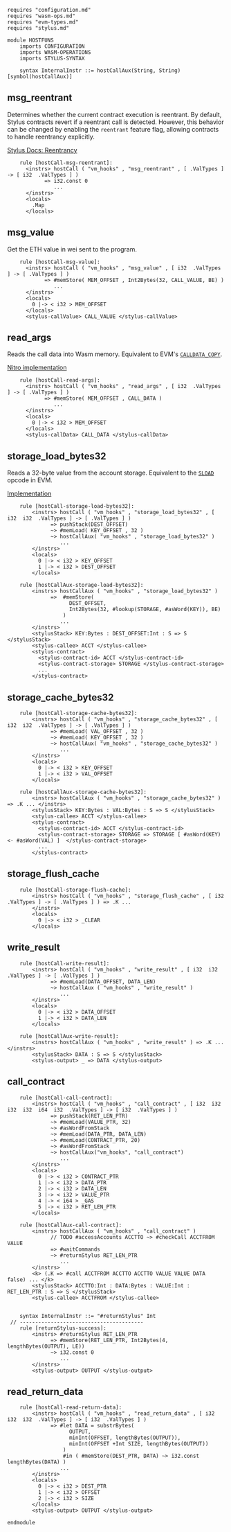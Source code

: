 
```k
requires "configuration.md"
requires "wasm-ops.md"
requires "evm-types.md"
requires "stylus.md"

module HOSTFUNS
    imports CONFIGURATION
    imports WASM-OPERATIONS
    imports STYLUS-SYNTAX

    syntax InternalInstr ::= hostCallAux(String, String)        [symbol(hostCallAux)]

```

## msg_reentrant

Determines whether the current contract execution is reentrant. By default, Stylus contracts revert if a reentrant call
is detected. However, this behavior can be changed by enabling the `reentrant` feature flag, allowing contracts to
handle reentrancy explicitly.

[Stylus Docs: Reentrancy](https://docs.arbitrum.io/stylus/reference/rust-sdk-guide#reentrancy)

```k
    rule [hostCall-msg-reentrant]:
      <instrs> hostCall ( "vm_hooks" , "msg_reentrant" , [ .ValTypes ] -> [ i32  .ValTypes ] )
            => i32.const 0
               ...
      </instrs>
      <locals>
        .Map
      </locals>
```

## msg_value

Get the ETH value in wei sent to the program.

```k
    rule [hostCall-msg-value]:
      <instrs> hostCall ( "vm_hooks" , "msg_value" , [ i32  .ValTypes ] -> [ .ValTypes ] )
            => #memStore( MEM_OFFSET , Int2Bytes(32, CALL_VALUE, BE) )
               ...
      </instrs>
      <locals>
        0 |-> < i32 > MEM_OFFSET
      </locals>
      <stylus-callValue> CALL_VALUE </stylus-callValue>

```

## read_args

Reads the call data into Wasm memory.
Equivalent to EVM's [`CALLDATA_COPY`](https://www.evm.codes/#37).

[Nitro implementation](https://github.com/OffchainLabs/nitro/blob/973049be89c6575350019ade3d8688366669ce3b/arbitrator/wasm-libraries/user-host-trait/src/lib.rs#L107)

```k
    rule [hostCall-read-args]:
      <instrs> hostCall ( "vm_hooks" , "read_args" , [ i32  .ValTypes ] -> [ .ValTypes ] )
            => #memStore( MEM_OFFSET , CALL_DATA )
               ...
      </instrs>
      <locals>
        0 |-> < i32 > MEM_OFFSET
      </locals>
      <stylus-callData> CALL_DATA </stylus-callData>
```

## storage_load_bytes32

Reads a 32-byte value from the account storage.
Equivalent to the [`SLOAD`](https://www.evm.codes/#54) opcode in EVM.

[Implementation](https://github.com/OffchainLabs/nitro/blob/973049be89c6575350019ade3d8688366669ce3b/arbitrator/wasm-libraries/user-host-trait/src/lib.rs#L147)

```k
    rule [hostCall-storage-load-bytes32]:
        <instrs> hostCall ( "vm_hooks" , "storage_load_bytes32" , [ i32  i32  .ValTypes ] -> [ .ValTypes ] )
              => pushStack(DEST_OFFSET)
              ~> #memLoad( KEY_OFFSET , 32 )
              ~> hostCallAux( "vm_hooks" , "storage_load_bytes32" )
                 ...
        </instrs>
        <locals>
          0 |-> < i32 > KEY_OFFSET
          1 |-> < i32 > DEST_OFFSET
        </locals>

    rule [hostCallAux-storage-load-bytes32]:
        <instrs> hostCallAux ( "vm_hooks" , "storage_load_bytes32" )
              =>  #memStore(
                    DEST_OFFSET,
                    Int2Bytes(32, #lookup(STORAGE, #asWord(KEY)), BE)
                  )
                 ...
        </instrs>
        <stylusStack> KEY:Bytes : DEST_OFFSET:Int : S => S </stylusStack>
        <stylus-callee> ACCT </stylus-callee>
        <stylus-contract>
          <stylus-contract-id> ACCT </stylus-contract-id>
          <stylus-contract-storage> STORAGE </stylus-contract-storage>
          ...
        </stylus-contract>
```

## storage_cache_bytes32

```k
    rule [hostCall-storage-cache-bytes32]:
        <instrs> hostCall ( "vm_hooks" , "storage_cache_bytes32" , [ i32  i32  .ValTypes ] -> [ .ValTypes ] )
              => #memLoad( VAL_OFFSET , 32 )
              ~> #memLoad( KEY_OFFSET , 32 )
              ~> hostCallAux( "vm_hooks" , "storage_cache_bytes32" )
                 ...
        </instrs>
        <locals>
          0 |-> < i32 > KEY_OFFSET
          1 |-> < i32 > VAL_OFFSET
        </locals>

    rule [hostCallAux-storage-cache-bytes32]:
        <instrs> hostCallAux ( "vm_hooks" , "storage_cache_bytes32" ) => .K ... </instrs>
        <stylusStack> KEY:Bytes : VAL:Bytes : S => S </stylusStack>
        <stylus-callee> ACCT </stylus-callee>
        <stylus-contract>
          <stylus-contract-id> ACCT </stylus-contract-id>
          <stylus-contract-storage> STORAGE => STORAGE [ #asWord(KEY) <- #asWord(VAL) ]  </stylus-contract-storage>
          ...
        </stylus-contract>
```

## storage_flush_cache

```k
    rule [hostCall-storage-flush-cache]:
        <instrs> hostCall ( "vm_hooks" , "storage_flush_cache" , [ i32  .ValTypes ] -> [ .ValTypes ] ) => .K ...
        </instrs>
        <locals>
          0 |-> < i32 > _CLEAR
        </locals>
```

## write_result

```k
    rule [hostCall-write-result]:
        <instrs> hostCall ( "vm_hooks" , "write_result" , [ i32  i32  .ValTypes ] -> [ .ValTypes ] )
              => #memLoad(DATA_OFFSET, DATA_LEN)
              ~> hostCallAux ( "vm_hooks" , "write_result" )
                 ...
        </instrs>
        <locals>
          0 |-> < i32 > DATA_OFFSET
          1 |-> < i32 > DATA_LEN
        </locals>

    rule [hostCallAux-write-result]:
        <instrs> hostCallAux ( "vm_hooks" , "write_result" ) => .K ... </instrs>
        <stylusStack> DATA : S => S </stylusStack>
        <stylus-output> _ => DATA </stylus-output>

```

## call_contract

```k
    rule [hostCall-call-contract]:
        <instrs> hostCall ( "vm_hooks" , "call_contract" , [ i32  i32  i32  i32  i64  i32  .ValTypes ] -> [ i32  .ValTypes ] )
              => pushStack(RET_LEN_PTR)
              ~> #memLoad(VALUE_PTR, 32)
              ~> #asWordFromStack
              ~> #memLoad(DATA_PTR, DATA_LEN)
              ~> #memLoad(CONTRACT_PTR, 20)
              ~> #asWordFromStack
              ~> hostCallAux("vm_hooks", "call_contract")
                 ...
        </instrs>
        <locals>
          0 |-> < i32 > CONTRACT_PTR
          1 |-> < i32 > DATA_PTR
          2 |-> < i32 > DATA_LEN
          3 |-> < i32 > VALUE_PTR
          4 |-> < i64 > _GAS
          5 |-> < i32 > RET_LEN_PTR
        </locals>

    rule [hostCallAux-call-contract]:
        <instrs> hostCallAux ( "vm_hooks" , "call_contract" )
              // TODO #accessAccounts ACCTTO ~> #checkCall ACCTFROM VALUE
              => #waitCommands
              ~> #returnStylus RET_LEN_PTR
                 ...
        </instrs>
        <k> (.K => #call ACCTFROM ACCTTO ACCTTO VALUE VALUE DATA false) ... </k>
        <stylusStack> ACCTTO:Int : DATA:Bytes : VALUE:Int : RET_LEN_PTR : S => S </stylusStack>
        <stylus-callee> ACCTFROM </stylus-callee>


    syntax InternalInstr ::= "#returnStylus" Int
 // ----------------------------------------
    rule [returnStylus-success]:
        <instrs> #returnStylus RET_LEN_PTR
              => #memStore(RET_LEN_PTR, Int2Bytes(4, lengthBytes(OUTPUT), LE))
              ~> i32.const 0
                 ...
        </instrs>
        <stylus-output> OUTPUT </stylus-output>

```

## read_return_data

```k
    rule [hostCall-read-return-data]:
        <instrs> hostCall ( "vm_hooks" , "read_return_data" , [ i32  i32  i32  .ValTypes ] -> [ i32  .ValTypes ] )
              => #let DATA = substrBytes(
                    OUTPUT,
                    minInt(OFFSET, lengthBytes(OUTPUT)),
                    minInt(OFFSET +Int SIZE, lengthBytes(OUTPUT))
                  )
                  #in ( #memStore(DEST_PTR, DATA) ~> i32.const lengthBytes(DATA) )
                 ...
        </instrs>
        <locals>
          0 |-> < i32 > DEST_PTR
          1 |-> < i32 > OFFSET
          2 |-> < i32 > SIZE
        </locals>
        <stylus-output> OUTPUT </stylus-output>

```

```k
endmodule
```